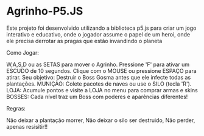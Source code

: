 # Agrinho-P5.JS

Este projeto foi desenvolvido utilizando a biblioteca p5.js para criar um jogo interativo e educativo, onde o jogador assume o papel de um heroi, onde ele precisa derrotar as pragas que estão invandindo o planeta

Como Jogar:

W,A,S,D ou as SETAS para mover o Agrinho.
Pressione 'F' para ativar um ESCUDO de 10 segundos.
Clique com o MOUSE ou pressione ESPAÇO para atirar.
Seu objetivo: Destruir o Boss Gosma antes que ele infecte todas as plantações.
MUNIÇÃO: Colete pacotes de naves ou use o SILO (tecla 'R').
LOJA: Acumule pontos e visite a LOJA no menu para comprar armas e skins
BOSSES: Cada nível traz um Boss com poderes e aparências diferentes!

Regras:

Não deixar a plantação morrer, Não deixar o silo ser destruido, Não perder, apenas resisitir!!

